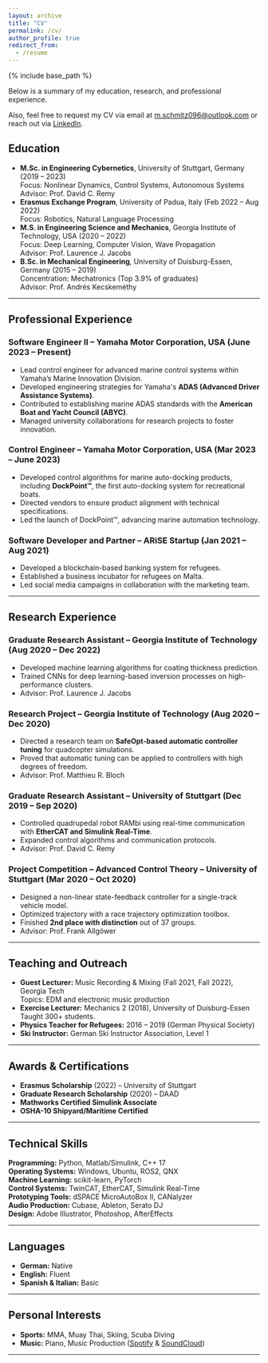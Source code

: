 ```yaml
---
layout: archive
title: "CV"
permalink: /cv/
author_profile: true
redirect_from:
  - /resume
---
```


{% include base_path %}

Below is a summary of my education, research, and professional experience. 

Also, feel free to request my CV via email at [m.schmitz096@outlook.com](mailto:m.schmitz096@outlook.com) or reach out via [LinkedIn](https://www.linkedin.com/in/sjmxschm).

<!-- You can also download the **full version of my CV [here](https://github.com/sjmxschm/sjmxschm.github.io/raw/master/files/CV_Max_Schmitz_PhD_2024.pdf).**
-->

## Education  
- **M.Sc. in Engineering Cybernetics**, University of Stuttgart, Germany (2019 – 2023)  
  Focus: Nonlinear Dynamics, Control Systems, Autonomous Systems  
  Advisor: Prof. David C. Remy  
- **Erasmus Exchange Program**, University of Padua, Italy (Feb 2022 – Aug 2022)  
  Focus: Robotics, Natural Language Processing  
- **M.S. in Engineering Science and Mechanics**, Georgia Institute of Technology, USA (2020 – 2022)  
  Focus: Deep Learning, Computer Vision, Wave Propagation  
  Advisor: Prof. Laurence J. Jacobs  
- **B.Sc. in Mechanical Engineering**, University of Duisburg-Essen, Germany (2015 – 2019)  
  Concentration: Mechatronics (Top 3.9% of graduates)  
  Advisor: Prof. Andrés Kecskeméthy  

---

## Professional Experience

### **Software Engineer II** – Yamaha Motor Corporation, USA (June 2023 – Present)  
- Lead control engineer for advanced marine control systems within Yamaha’s Marine Innovation Division.  
- Developed engineering strategies for Yamaha's **ADAS (Advanced Driver Assistance Systems)**.  
- Contributed to establishing marine ADAS standards with the **American Boat and Yacht Council (ABYC)**.  
- Managed university collaborations for research projects to foster innovation.  

### **Control Engineer** – Yamaha Motor Corporation, USA (Mar 2023 – June 2023)  
- Developed control algorithms for marine auto-docking products, including **DockPoint™**, the first auto-docking system for recreational boats.  
- Directed vendors to ensure product alignment with technical specifications.  
- Led the launch of DockPoint™, advancing marine automation technology.  

### **Software Developer and Partner** – ARiSE Startup (Jan 2021 – Aug 2021)  
- Developed a blockchain-based banking system for refugees.  
- Established a business incubator for refugees on Malta.  
- Led social media campaigns in collaboration with the marketing team.

---

## Research Experience  

### **Graduate Research Assistant** – Georgia Institute of Technology (Aug 2020 – Dec 2022)  
- Developed machine learning algorithms for coating thickness prediction.  
- Trained CNNs for deep learning-based inversion processes on high-performance clusters.  
- Advisor: Prof. Laurence J. Jacobs  

### **Research Project** – Georgia Institute of Technology (Aug 2020 – Dec 2020)  
- Directed a research team on **SafeOpt-based automatic controller tuning** for quadcopter simulations.  
- Proved that automatic tuning can be applied to controllers with high degrees of freedom.  
- Advisor: Prof. Matthieu R. Bloch  

### **Graduate Research Assistant** – University of Stuttgart (Dec 2019 – Sep 2020)  
- Controlled quadrupedal robot RAMbi using real-time communication with **EtherCAT and Simulink Real-Time**.  
- Expanded control algorithms and communication protocols.  
- Advisor: Prof. David C. Remy  

### **Project Competition – Advanced Control Theory** – University of Stuttgart (Mar 2020 – Oct 2020)  
- Designed a non-linear state-feedback controller for a single-track vehicle model.  
- Optimized trajectory with a race trajectory optimization toolbox.  
- Finished **2nd place with distinction** out of 37 groups.  
- Advisor: Prof. Frank Allgöwer  

---

## Teaching and Outreach  

- **Guest Lecturer:** Music Recording & Mixing (Fall 2021, Fall 2022), Georgia Tech  
  Topics: EDM and electronic music production  
- **Exercise Lecturer:** Mechanics 2 (2018), University of Duisburg-Essen  
  Taught 300+ students.  
- **Physics Teacher for Refugees:** 2016 – 2019 (German Physical Society)  
- **Ski Instructor:** German Ski Instructor Association, Level 1  

---

## Awards & Certifications  
- **Erasmus Scholarship** (2022) – University of Stuttgart  
- **Graduate Research Scholarship** (2020) – DAAD  
- **Mathworks Certified Simulink Associate**  
- **OSHA-10 Shipyard/Maritime Certified**  

---

## Technical Skills  

**Programming:** Python, Matlab/Simulink, C++ 17  
**Operating Systems:** Windows, Ubuntu, ROS2, QNX  
**Machine Learning:** scikit-learn, PyTorch  
**Control Systems:** TwinCAT, EtherCAT, Simulink Real-Time  
**Prototyping Tools:** dSPACE MicroAutoBox II, CANalyzer  
**Audio Production:** Cubase, Ableton, Serato DJ  
**Design:** Adobe Illustrator, Photoshop, AfterEffects  

---

## Languages  

- **German:** Native  
- **English:** Fluent  
- **Spanish & Italian:** Basic  

---

## Personal Interests  

- **Sports:** MMA, Muay Thai, Skiing, Scuba Diving  
- **Music:** Piano, Music Production ([Spotify](https://open.spotify.com/intl-de/artist/34vYufP5UYwhMAqZiPeeEq?si=_vecPXrWTNau0obkNsv37Q) & [SoundCloud](https://soundcloud.com/makz-969860584))  

---

<!--
You can explore more about my projects and professional journey through the **full version of my CV [here](https://github.com/sjmxschm/sjmxschm.github.io/raw/master/files/CV_Max_Schmitz_PhD_2024.pdf)** or reach out via [LinkedIn](https://www.linkedin.com/in/sjmxschm).
-->